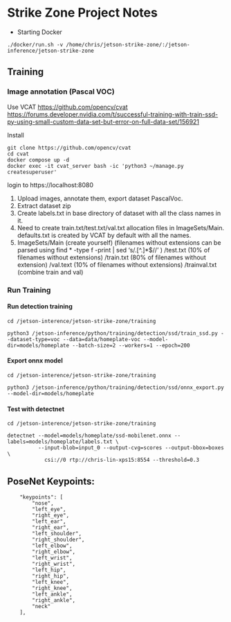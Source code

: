 # Strike Zone Project Notes


- Starting Docker
```
./docker/run.sh -v /home/chris/jetson-strike-zone/:/jetson-inference/jetson-strike-zone
```

## Training 

### Image annotation (Pascal VOC)
Use VCAT 
https://github.com/opencv/cvat
https://forums.developer.nvidia.com/t/successful-training-with-train-ssd-py-using-small-custom-data-set-but-error-on-full-data-set/156921

Install
```
git clone https://github.com/opencv/cvat
cd cvat
docker compose up -d
docker exec -it cvat_server bash -ic 'python3 ~/manage.py createsuperuser'
```
login to https://localhost:8080

1. Upload images, annotate them, export dataset PascalVoc.
2. Extract dataset zip
3. Create labels.txt in base directory of dataset with all the class names in it.
2. Need to create train.txt/test.txt/val.txt allocation files in ImageSets/Main.  defaults.txt is created by VCAT by default with all the names.
3. ImageSets/Main (create yourself)
    (filenames without extensions can be parsed using 
        find * -type f -print | sed ‘s/.[^.]*$//’
    )
    /test.txt  (10% of filenames without extensions)
    /train.txt (80% of filenames without extension)
    /val.text  (10% of filenames without extensions)
    /trainval.txt (combine train and val)


### Run Training

#### Run detection training
```
cd /jetson-interence/jetson-strike-zone/training

python3 /jetson-inference/python/training/detection/ssd/train_ssd.py --dataset-type=voc --data=data/homeplate-voc --model-dir=models/homeplate --batch-size=2 --workers=1 --epoch=200
```

#### Export onnx model
```
cd /jetson-interence/jetson-strike-zone/training

python3 /jetson-inference/python/training/detection/ssd/onnx_export.py --model-dir=models/homeplate
```

#### Test with detectnet
```
cd /jetson-interence/jetson-strike-zone/training

detectnet --model=models/homeplate/ssd-mobilenet.onnx --labels=models/homeplate/labels.txt \
          --input-blob=input_0 --output-cvg=scores --output-bbox=boxes \
            csi://0 rtp://chris-lin-xps15:8554 --threshold=0.3
```


## PoseNet Keypoints:
```
    "keypoints": [
        "nose",
        "left_eye",
        "right_eye",
        "left_ear",
        "right_ear",
        "left_shoulder",
        "right_shoulder",
        "left_elbow",
        "right_elbow",
        "left_wrist",
        "right_wrist",
        "left_hip",
        "right_hip",
        "left_knee",
        "right_knee",
        "left_ankle",
        "right_ankle",
        "neck"
    ],
```